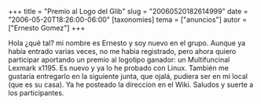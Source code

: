 +++
title = "Premio al Logo del Glib"
slug = "20060520182614999"
date = "2006-05-20T18:26:00-06:00"
[taxonomies]
tema = ["anuncios"]
autor = ["Ernesto Gomez"]
+++

Hola ¿qué tal? mi nombre es Ernesto y soy nuevo en el grupo. Aunque ya
había entrado varias veces, no me habia registrado, pero ahora quiero
participar aportando un premio al logotipo ganador: un Multifuncinal
Lexmark x1195. Es nuevo y ya lo he probado con Linux. También me
gustaría entregarlo en la siguiente junta, que ojalá, pudiera ser en mi
local (que es su casa). Ya he posteado la direccion en el Wiki. Saludos
y suerte a los participantes.

